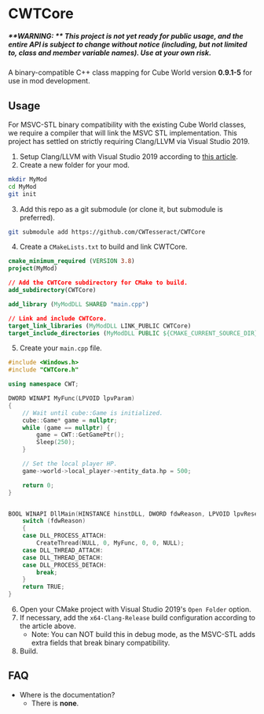 # CWTCore
##### **WARNING: ** This project is not yet ready for public usage, and the entire API is subject to change without notice (including, but not limited to, class and member variable names). Use at your own risk.

A binary-compatible C++ class mapping for Cube World version **0.9.1-5** for use in mod development. 

## Usage
For MSVC-STL binary compatibility with the existing Cube World classes, we require a compiler that will link the MSVC STL implementation. This project has settled on strictly requiring Clang/LLVM via Visual Studio 2019. 

1. Setup Clang/LLVM with Visual Studio 2019 according to [this article](https://devblogs.microsoft.com/cppblog/clang-llvm-support-in-visual-studio/).
2. Create a new folder for your mod.
```bash
mkdir MyMod
cd MyMod
git init
```
3. Add this repo as a git submodule (or clone it, but submodule is preferred).
```bash
git submodule add https://github.com/CWTesseract/CWTCore
```
4. Create a `CMakeLists.txt` to build and link CWTCore.
```CMake
cmake_minimum_required (VERSION 3.8)
project(MyMod)

// Add the CWTCore subdirectory for CMake to build.
add_subdirectory(CWTCore)

add_library (MyModDLL SHARED "main.cpp")

// Link and include CWTCore.
target_link_libraries (MyModDLL LINK_PUBLIC CWTCore)
target_include_directories (MyModDLL PUBLIC ${CMAKE_CURRENT_SOURCE_DIR}/CWTCore/include)
```
5.  Create your `main.cpp` file.
```C++
#include <Windows.h>
#include "CWTCore.h"

using namespace CWT;

DWORD WINAPI MyFunc(LPVOID lpvParam) 
{
	// Wait until cube::Game is initialized.
	cube::Game* game = nullptr;
	while (game == nullptr) {
		game = CWT::GetGamePtr();
		Sleep(250);
	}

	// Set the local player HP.
	game->world->local_player->entity_data.hp = 500;

	return 0;
}


BOOL WINAPI DllMain(HINSTANCE hinstDLL, DWORD fdwReason, LPVOID lpvReserved) {
	switch (fdwReason)
	{
	case DLL_PROCESS_ATTACH:
		CreateThread(NULL, 0, MyFunc, 0, 0, NULL);
	case DLL_THREAD_ATTACH:
	case DLL_THREAD_DETACH:
	case DLL_PROCESS_DETACH:
		break;
	}
	return TRUE;
}
```
6. Open your CMake project with Visual Studio 2019's `Open Folder` option.
7. If necessary, add the `x64-Clang-Release` build configuration according to the article above.
    - Note: You can NOT build this in debug mode, as the MSVC-STL adds extra fields that break binary compatibility.
8. Build.


## FAQ
- Where is the documentation?
  - There is **none**.

